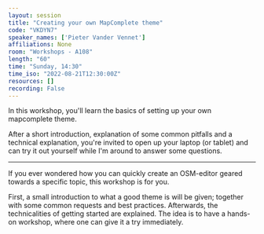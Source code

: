 ```yaml
---
layout: session
title: "Creating your own MapComplete theme"
code: "VKDYN7"
speaker_names: ['Pieter Vander Vennet']
affiliations: None
room: "Workshops - A108"
length: "60"
time: "Sunday, 14:30"
time_iso: "2022-08-21T12:30:00Z"
resources: []
recording: False
---
```


In this workshop, you'll learn the basics of setting up your own mapcomplete theme.

After a short introduction, explanation of some common pitfalls and a technical explanation, you're invited to open up your laptop (or tablet) and can try it out yourself while I'm around to answer some questions.

<hr>

If you ever wondered how you can quickly create an OSM-editor geared towards a specific topic, this workshop is for you.

First, a small introduction to what a good theme is will be given; together with some common requests and best practices. Afterwards, the technicalities of getting started are explained. The idea is to have a hands-on workshop, where one can give it a try immediately.


